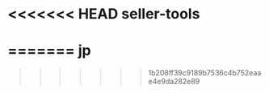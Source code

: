 <<<<<<< HEAD
seller-tools
============
=======
jp
==
>>>>>>> 1b208ff39c9189b7536c4b752eaae4e9da282e89
